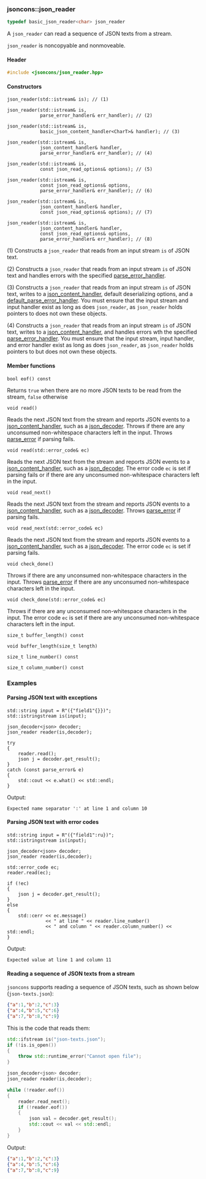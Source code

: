 ### jsoncons::json_reader

```c++
typedef basic_json_reader<char> json_reader
```
A `json_reader` can read a sequence of JSON texts from a stream.

`json_reader` is noncopyable and nonmoveable.

#### Header
```c++
#include <jsoncons/json_reader.hpp>
```
#### Constructors

    json_reader(std::istream& is); // (1)

    json_reader(std::istream& is, 
                parse_error_handler& err_handler); // (2)

    json_reader(std::istream& is, 
                basic_json_content_handler<CharT>& handler); // (3)

    json_reader(std::istream& is,
                json_content_handler& handler,
                parse_error_handler& err_handler); // (4)

    json_reader(std::istream& is, 
                const json_read_options& options); // (5)

    json_reader(std::istream& is, 
                const json_read_options& options,
                parse_error_handler& err_handler); // (6)

    json_reader(std::istream& is, 
                json_content_handler& handler,
                const json_read_options& options); // (7)

    json_reader(std::istream& is,
                json_content_handler& handler, 
                const json_read_options& options,
                parse_error_handler& err_handler); // (8)

(1) Constructs a `json_reader` that reads from an input stream `is` of JSON text.

(2) Constructs a `json_reader` that reads from an input stream `is` of JSON text and handles errors with the specified [parse_error_handler](parse_error_handler.md).

(3) Constructs a `json_reader` that reads from an input stream `is` of JSON text, writes to a [json_content_handler](json_content_handler.md), default deserializing options, and a [default_parse_error_handler](default_parse_error_handler.md).
You must ensure that the input stream and input handler exist as long as does `json_reader`, as `json_reader` holds pointers to does not own these objects.

(4) Constructs a `json_reader` that reads from an input stream `is` of JSON text, writes to a [json_content_handler](json_content_handler.md), and handles errors wth the specified [parse_error_handler](parse_error_handler.md).
You must ensure that the input stream, input handler, and error handler exist as long as does `json_reader`, as `json_reader` holds pointers to but does not own these objects.

#### Member functions

    bool eof() const
Returns `true` when there are no more JSON texts to be read from the stream, `false` otherwise

    void read()
Reads the next JSON text from the stream and reports JSON events to a [json_content_handler](json_content_handler.md), such as a [json_decoder](json_decoder.md).
Throws if there are any unconsumed non-whitespace characters left in the input.
Throws [parse_error](parse_error.md) if parsing fails.

    void read(std::error_code& ec)
Reads the next JSON text from the stream and reports JSON events to a [json_content_handler](json_content_handler.md), such as a [json_decoder](json_decoder.md).
The error code `ec` is set if parsing fails or if there are any unconsumed non-whitespace characters left in the input.

    void read_next()
Reads the next JSON text from the stream and reports JSON events to a [json_content_handler](json_content_handler.md), such as a [json_decoder](json_decoder.md).
Throws [parse_error](parse_error.md) if parsing fails.

    void read_next(std::error_code& ec)
Reads the next JSON text from the stream and reports JSON events to a [json_content_handler](json_content_handler.md), such as a [json_decoder](json_decoder.md).
The error code `ec` is set if parsing fails.

    void check_done()
Throws if there are any unconsumed non-whitespace characters in the input.
Throws [parse_error](parse_error.md) if there are any unconsumed non-whitespace characters left in the input.

    void check_done(std::error_code& ec)
Throws if there are any unconsumed non-whitespace characters in the input.
The error code `ec` is set if there are any unconsumed non-whitespace characters left in the input.

    size_t buffer_length() const

    void buffer_length(size_t length)

    size_t line_number() const

    size_t column_number() const

### Examples

#### Parsing JSON text with exceptions
```
std::string input = R"({"field1"{}})";    
std::istringstream is(input);

json_decoder<json> decoder;
json_reader reader(is,decoder);

try
{
    reader.read();
    json j = decoder.get_result();
}
catch (const parse_error& e)
{
    std::cout << e.what() << std::endl;
}

```
Output:
```
Expected name separator ':' at line 1 and column 10
```

#### Parsing JSON text with error codes
```
std::string input = R"({"field1":ru})";    
std::istringstream is(input);

json_decoder<json> decoder;
json_reader reader(is,decoder);

std::error_code ec;
reader.read(ec);

if (!ec)
{
    json j = decoder.get_result();   
}
else
{
    std::cerr << ec.message() 
              << " at line " << reader.line_number() 
              << " and column " << reader.column_number() << std::endl;
}
```
Output:
```
Expected value at line 1 and column 11
```

#### Reading a sequence of JSON texts from a stream

`jsoncons` supports reading a sequence of JSON texts, such as shown below (`json-texts.json`):
```json
{"a":1,"b":2,"c":3}
{"a":4,"b":5,"c":6}
{"a":7,"b":8,"c":9}
```
This is the code that reads them: 
```c++
std::ifstream is("json-texts.json");
if (!is.is_open())
{
    throw std::runtime_error("Cannot open file");
}

json_decoder<json> decoder;
json_reader reader(is,decoder);

while (!reader.eof())
{
    reader.read_next();
    if (!reader.eof())
    {
        json val = decoder.get_result();
        std::cout << val << std::endl;
    }
}
```
Output:
```json
{"a":1,"b":2,"c":3}
{"a":4,"b":5,"c":6}
{"a":7,"b":8,"c":9}
```
